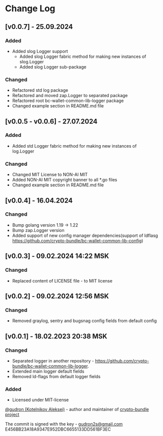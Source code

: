 # Change Log

## [v0.0.7] - 25.09.2024
### Added
* Added slog Logger support
    * Added slog Logger fabric method for making new instances of slog.Logger
    * Added slog Logger sub-package
### Changed
* Refactored std log package
* Refactored and moved zap.Logger to separated package
* Refactored root bc-wallet-common-lib-logger package
* Changed example section in README.md file 

## [v0.0.5 - v0.0.6] - 27.07.2024
### Added 
* Added std Logger fabric method for making new instances of log.Logger 
### Changed
* Changed MIT License to NON-AI MIT
* Added NON-AI MIT copyright banner to all *.go files
* Changed example section in README.md file

## [v0.0.4] - 16.04.2024
### Changed
* Bump golang version 1.19 -> 1.22
* Bump zap.Logger version
* Added support of new config manager dependencies(support of ldflasg https://github.com/crypto-bundle/bc-wallet-common-lib-config)

## [v0.0.3] - 09.02.2024 14:22 MSK
### Changed
* Replaced content of LICENSE file - to MIT license

## [v0.0.2] - 09.02.2024 12:56 MSK
### Changed
* Removed graylog, sentry and bugsnag config fields from default config

## [v0.0.1] - 18.02.2023 20:38 MSK
### Changed
* Separated logger in another repository - https://github.com/crypto-bundle/bc-wallet-common-lib-logger. 
* Extended main logger default fields
* Removed ld-flags from default logger fields
### Added
* Licensed under MIT-license

[@gudron (Kotelnikov Aleksei)](https://github.com/gudron) - author and maintainer of [crypto-bundle project](https://github.com/crypto-bundle)

The commit is signed with the key -
gudron2s@gmail.com
E456BB23A18A9347E952DBC6655133DD561BF3EC